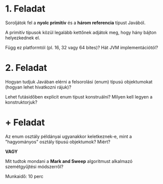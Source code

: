 # 1. Feladat

Soroljátok fel a __nyolc primitív__ és a __három referencia__ típust Javából.

A primitív típusok közül legalább kettőnek adjátok meg, hogy hány bájton helyezkednek el. 

Függ ez platformtól (pl. 16, 32 vagy 64 bites)? Hát JVM implementációtól?

# 2. Feladat

Hogyan tudjuk Javában elérni a felsorolási (enum) típusú objektumokat (hogyan lehet hivatkozni rájuk)?

Lehet futásidőben explicit enum típust konstruálni? Milyen kell legyen a konstruktorjuk?

# + Feladat

Az enum osztály példányai ugyanakkor keletkeznek-e, mint a "hagyományos" osztály típusú objektumok? Miért? 

__VAGY__

Mit tudtok mondani a  __Mark and Sweep__ algoritmust alkalmazó szemétgyűjtési módszerről?



Munkaidő: 10 perc
